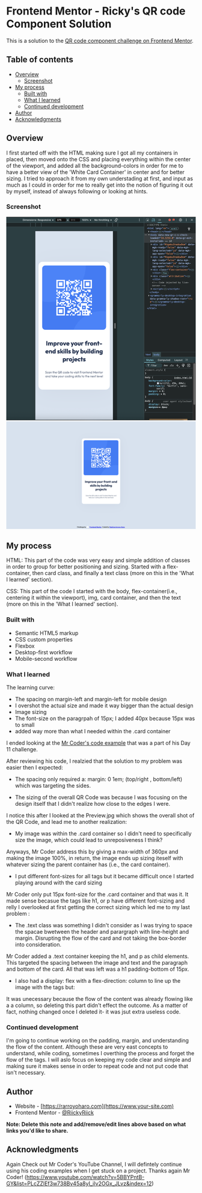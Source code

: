 # Frontend Mentor - Ricky's QR code Component Solution

This is a solution to the [QR code component challenge on Frontend Mentor](https://www.frontendmentor.io/challenges/qr-code-component-iux_sIO_H). 

## Table of contents

- [Overview](#overview)
  - [Screenshot](#screenshot)
- [My process](#my-process)
  - [Built with](#built-with)
  - [What I learned](#what-i-learned)
  - [Continued development](#continued-development)
- [Author](#author)
- [Acknowledgments](#acknowledgments)


## Overview

I first started off with the HTML making sure I got all my containers in placed, then moved onto the CSS and placing everything within the center of the viewport, and added all the background-colors in order for me to have a better view of the 'White Card Container' in center and for better sizing. I tried to approach it from my own understading at first, and input as much as I could in order for me to really get into the notion of figuring it out by myself, instead of always following or looking at hints. 
### Screenshot

<img src="./Mobile Design .png"/>
<img src="./Desktop Design.png"/>

## My process

HTML: This part of the code was very easy and simple addition of classes in order to group for better positioning and sizing. Started with a flex-container, then card class, and finally a text class (more on this in the 'What I learned' section). 

CSS: This part of the code I started with the body, flex-container(i.e., centering it within the viewport), img, card container, and then the text (more on this in the 'What I learned' section). 


### Built with

- Semantic HTML5 markup
- CSS custom properties
- Flexbox
- Desktop-first workflow 
- Mobile-second workflow

### What I learned

The learning curve: 
- The spacing on margin-left and margin-left for mobile design 
- I overshot the actual size and made it way bigger than the actual design
- Image sizing
- The font-size on the paragrpah of 15px; I added 40px because 15px was to small
- added way more than what I needed within the .card container

I ended looking at the <a href="https://www.youtube.com/watch?v=5BBYPntB-GY&list=PLcZZlEf3w738Bv45a8yI_iIv2OGx_JLvz&index=12" target="_blank">Mr Coder's code example</a> that was a part of his Day 11 challenge. 

After reviewing his code, I realzied that the solution to my problem was easier then I expected: 

- The spacing only required a: 
margin: 0 1em; (top/right , bottom/left) which was targeting the sides.

- The sizing of the overall QR Code was because I was focusing on the design itself that I didn't realize how close to the edges I were. 

I notice this after I looked at the Preview.jpg which shows the overall shot of the QR Code, and lead me to another realization: 

- My image was within the .card container so I didn't need to specifically size the image, which could lead to unreposiveness I think?

Anyways, Mr Coder address this by giving a max-width of 360px and making the image 100%, in return, the image ends up sizing iteself with whatever sizing the parent container has (i.e., the card container). 

- I put different font-sizes for all tags but it became difficult once I started playing around with the card sizing

Mr Coder only put 15px font-size for the .card container and that was it. It made sense becasue the tags like h1, or p have different font-sizing and relly I overlooked at first getting the correct sizing which led me to my last problem :

- The .text class was something I didn't consider as I was trying to space the spacae bwetween the header and parargraph with line-height and margin. Disrupting the flow of the card and not taking the box-border into consideration.

Mr Coder added a .text container keeping the h1, and p as child elements. This targeted the spacing between the image and text and the paragraph and bottom of the card. All that was left was a h1 padding-bottom of 15px. 

- I also had a display: flex with a flex-direction: column to line up the image with the tags but:

It was unecessary because the flow of the content was already flowing like a a column, so deleting this part didn't effect the outcome. As a matter of fact, nothing changed once I deleted it- it was jsut extra useless code. 


### Continued development

I'm going to continue working on the padding, margin, and understanding the flow of the content. Although these are very east concepts to understand, while coding, sometimes I overthing the process and forget the flow of the tags. I will aslo focus on keeping my code clear and simple and making sure it makes sense in order to repeat code and not put code that isn't necessary. 


## Author

- Website - [https://rarroyoharo.com](https://www.your-site.com)
- Frontend Mentor - [@RiickyRiick](https://www.frontendmentor.io/profile/RiickyRiick)

**Note: Delete this note and add/remove/edit lines above based on what links you'd like to share.**

## Acknowledgments

Again Check out Mr Coder's YouTube Channel, I will defintely continue using his coding examples when I get stuck on a project. Thanks again Mr Coder!
(https://www.youtube.com/watch?v=5BBYPntB-GY&list=PLcZZlEf3w738Bv45a8yI_iIv2OGx_JLvz&index=12) 
